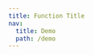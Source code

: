 ```yaml
---
title: Function Title
nav:
  title: Demo
  path: /demo
---
```


<code src="../examples/funtionTitle.jsx"></code>
